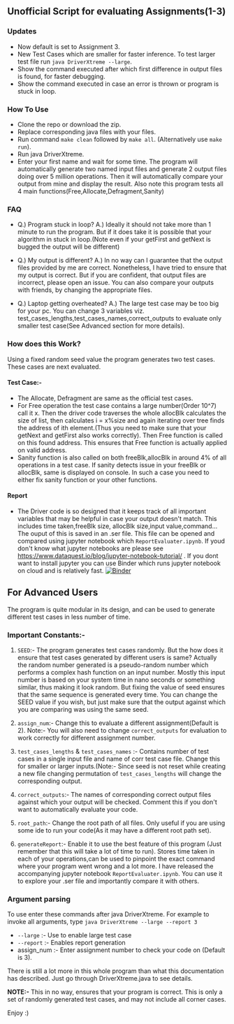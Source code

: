 ## Unofficial Script for evaluating Assignments(1-3)

### Updates

* Now default is set to Assignment 3.
* New Test Cases which are smaller for faster inference. To test larger test file run `java DriverXtreme --large`.
* Show the command executed after which first difference in output files is found, for faster debugging.
* Show the command executed in case an error is thrown or program is stuck in loop.

### How To Use

* Clone the repo or download the zip.
* Replace corresponding java files with your files.
* Run command `make clean` followed by `make all`. (Alternatively use `make run`).
* Run java DriverXtreme.
* Enter your first name and wait for some time. The program will automatically generate two named input files and generate 2 output files doing over 5 million operations. Then it will automatically compare your output from mine and display the result. Also note this program tests all 4 main functions(Free,Allocate,Defragment,Sanity)

### FAQ

* Q.) Program stuck in loop?
    A.) Ideally it should not take more than 1 minute to run the program. But if it does take it is possible that your algorithm in stuck in loop.(Note even if your getFirst and getNext is bugged the output will be different)
* Q.) My output is different?
    A.) In no way can I guarantee that the output files provided by me are correct. Nonetheless, I have tried to ensure that my output is correct. But if you are confident, that output files are incorrect, please open an issue. You can also compare your outputs with friends, by changing the appropriate files.
    
* Q.) Laptop getting overheated? A.) The large test case may be too big for your pc. You can change 3 variables viz. test_cases_lengths,test_cases_names,correct_outputs to evaluate only smaller test case(See Advanced section for more details).


### How does this Work?

Using a fixed random seed value the program generates two test cases. These cases are next evaluated.

#### Test Case:-
* The Allocate, Defragment are same as the official test cases.
* For Free operation the test case contains a large number(Order 10^7) call it x. Then the driver code traverses the whole allocBlk calculates the size of list, then calculates i = x%size and again iterating over tree finds the address of ith element.(Thus you need to make sure that your getNext and getFirst also works correctly). Then Free function is called on this found address. This ensures that Free function is actually applied on valid address.
* Sanity function is also called on both freeBlk,allocBlk in around 4% of all operations in a test case. If sanity detects issue in your freeBlk or allocBlk, same is displayed on console. In such a case you need to either fix sanity function or your other functions.

#### Report
* The Driver code is so designed that it keeps track of all important variables that may be helpful in case your output doesn't match. This includes time taken,freeBlk size, allocBlk size,input value,command... The ouput of this is saved in an .ser file. This file can be opened and compared using jupyter notebook which `ReportEvaluater.ipynb`. If youd don't know what jupyter notebooks are please see https://www.dataquest.io/blog/jupyter-notebook-tutorial/ . If you dont want to install jupyter you can use Binder  which runs jupyter notebook on cloud and is relatively fast. [![Binder](https://mybinder.org/badge_logo.svg)](https://mybinder.org/v2/gh/Pranjal2041/COL106AssignmentEvaluater/HEAD)



## For Advanced Users

The program is quite modular in its design, and can be used to generate different test cases in less number of time.

### Important Constants:-
1. `SEED`:- The program generates test cases randomly. But the how does it ensure that test cases generated by different users is same? Actually the random number generated is a pseudo-random number which performs a complex hash function on an input number. Mostly this input number is based on your system time in nano seconds or something similar, thus making it look random. But fixing the value of seed ensures that the same sequence is generated every time. You can change the SEED value if you wish, but just make sure that the output against which you are comparing was using the same seed.

2. `assign_num`:- Change this to evaluate a different assignment(Default is 2). Note:- You will also need to change `correct_outputs` for evaluation to work correctly for different assignment number.

3. `test_cases_lengths` & `test_cases_names` :- Contains number of test cases in a single input file and name of corr test case file. Change this for smaller or larger inputs.(Note:- Since seed is not reset while creating a new file changing permutation of `test_cases_lengths` will change the corresponding output.

4. `correct_outputs`:- The names of corresponding correct output files against which your output will be checked. Comment this if you don't want to automatically evaluate your code.

5. `root_path`:- Change the root path of all files. Only useful if you are using some ide to run your code(As it may have a different root path set).

6. `generateReport`:- Enable it to use the best feature of this program (Just remember that this will take a lot of time to run). Stores time taken in each of your operations,can be used to pinpoint the exact command where your program went wrong and a lot more. I have released the accompanying jupyter notebook `ReportEvaluater.ipynb`. You can use it to explore your .ser file and importantly compare it with others.

### Argument parsing

To use enter these commands after java DriverXtreme. For example to invoke all arguments, type `java DriverXtreme --large --report 3`

* `--large` :- Use to enable large test case
* `--report` :- Enables report generation
* assign_num :- Enter assignment number to check your code on (Default is 3).

There is still a lot more in this whole program than what this documentation has described. Just go through DriverXtreme.java to see details.

**NOTE:-** This in no way, ensures that your program is correct. This is only a set of randomly generated test cases, and may not include all corner cases.

Enjoy :)
